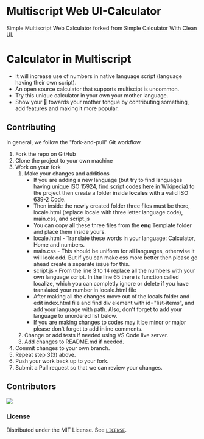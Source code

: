 # Multiscript Web UI-Calculator
Simple Multiscript Web Calculator forked from Simple Calculator With Clean UI.
# Calculator in Multiscript
* It will increase use of numbers in native language script (language having their own script).
* An open source calculator that supports multiscipt is uncommon.
* Try this unique calculator in your own your mother language. 
* Show your 💓 towards your mother tongue by contributing something, add features and making it more popular.  
## Contributing

In general, we follow the "fork-and-pull" Git workflow.

1. Fork the repo on GitHub
2. Clone the project to your own machine
3. Work on your fork
    1. Make your changes and additions
        - If you are adding a new language (but try to find languages having unique ISO 15924, [find script codes here in Wikipedia](https://en.wikipedia.org/wiki/Script_(Unicode))) to the project then create a folder inside **locales** with a valid ISO 639-2 Code. 
		- Then inside the newly created folder three files must be there, locale.html (replace locale with three letter language code), main.css, and script.js
		- You can copy all these three files from the **eng** Template folder and place them inside yours.
		- locale.html - Translate these words in your language: Calculator, Home and numbers.
		- main.css - This should be uniform for all languages, otherwise it will look odd. But if you can make css more better then please go ahead create a separate issue for this.
		- script.js - From the line 3 to 14 replace all the numbers with your own language script. In the line 65 there is function called localize, which you can completly ignore or delete if you have translated your number in locale.html file
		- After making all the changes move out of the locals folder and edit index.html file and find div element with id="list-items", and add your language with path. Also, don't forget to add your language to unordered list below.
		- If you are making changes to codes may it be minor or major please don't forget to add inline comments.
    2. Change or add tests if needed using VS Code live server.
    3. Add changes to README.md if needed.
4. Commit changes to your own branch.
5. Repeat step 3(3) above.
6. Push your work back up to your fork.
7. Submit a Pull request so that we can review your changes.
## Contributors

<a href="https://github.com/Prasanta-Hembram/Multiscript-UI-Calculator/graphs/contributors">
  <img src="https://contrib.rocks/image?repo=Prasanta-Hembram/Multiscript-UI-Calculator" />
</a>

### License
Distributed under the MIT License. See [`LICENSE`](https://github.com/Code-Recursion/UI-Calculator/blob/master/LICENSE.md).
